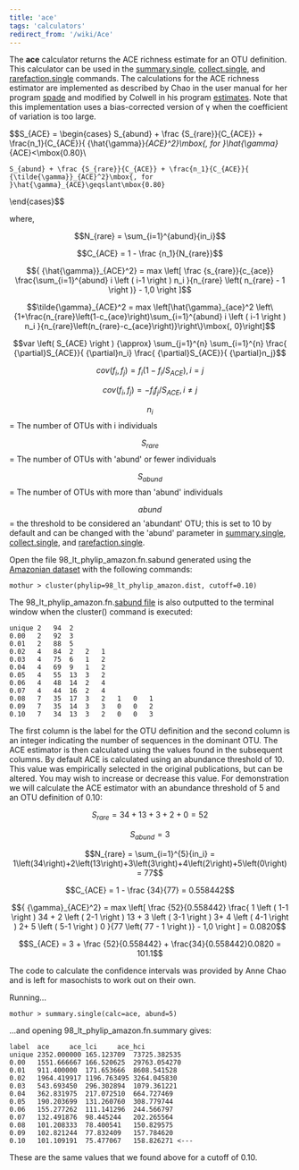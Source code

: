 ```yaml
---
title: 'ace'
tags: 'calculators'
redirect_from: '/wiki/Ace'
---
```

The **ace** calculator returns the ACE richness estimate
for an OTU definition. This calculator can be used in the
[summary.single](/wiki/summary.single),
[collect.single](/wiki/collect.single), and
[rarefaction.single](/wiki/rarefaction.single) commands. The
calculations for the ACE richness estimator are implemented as described
by Chao in the user manual for her program
[spade](http://140.114.36.3/wordpress/wp-content/uploads/software/SPADE_UserGuide.pdf) and modified
by Colwell in his program
[estimates](http://viceroy.eeb.uconn.edu/estimates). Note that this
implementation uses a bias-corrected version of γ when the coefficient
of variation is too large.

$$S_{ACE} = \begin{cases}
    S_{abund} + \frac {S_{rare}}{C_{ACE}} + \frac{n_1}{C_{ACE}}{ {\hat{\gamma}}_{ACE}^2}\mbox{, for }\hat{\gamma}_{ACE}<\mbox{0.80}\\

    S_{abund} + \frac {S_{rare}}{C_{ACE}} + \frac{n_1}{C_{ACE}}{ {\tilde{\gamma}}_{ACE}^2}\mbox{, for }\hat{\gamma}_{ACE}\geqslant\mbox{0.80}
\end{cases}$$

where,

$$N_{rare} = \sum_{i=1}^{abund}{in_i}$$

$$C_{ACE} = 1 - \frac {n_1}{N_{rare}}$$

$${ {\hat{\gamma}}_{ACE}^2} = max \left[ \frac {s_{rare}}{c_{ace}} \frac{\sum_{i=1}^{abund} i \left ( i-1 \right ) n_i }{n_{rare} \left( n_{rare} - 1 \right )} - 1,0 \right ]$$

$$\tilde{\gamma}_{ACE}^2 = max \left[\hat{\gamma}_{ace}^2 \left\{1+\frac{n_{rare}\left(1-c_{ace}\right)\sum_{i=1}^{abund} i \left ( i-1 \right ) n_i }{n_{rare}\left(n_{rare}-c_{ace}\right)}\right\}\mbox{, 0}\right]$$

$$var \left( S_{ACE} \right ) {\approx} \sum_{j=1}^{n} \sum_{i=1}^{n} \frac{ {\partial}S_{ACE}}{ {\partial}n_i} \frac{ {\partial}S_{ACE}}{ {\partial}n_j}$$

$$cov \left( f_i, f_j \right) = f_i \left(1-f_i / S_{ACE} \right ), i = j$$

$$cov\left ( f_i, f_j \right) = -f_i f_j / {S_{ACE}}, i\ne j$$

$$n_{i}$$ = The number of OTUs with i individuals

$$S_{rare}$$ = The number of OTUs with 'abund' or fewer individuals

$$S_{abund}$$ = The number of OTUs with more than 'abund' individuals

$$abund$$ = the threshold to be considered an 'abundant' OTU; this is
set to 10 by default and can be changed with the 'abund' parameter in
[ summary.single](/wiki/summary.single#abund), [
collect.single](/wiki/collect.single#abund),
and [
rarefaction.single](/wiki/rarefaction.single#abund).

Open the file 98\_lt\_phylip\_amazon.fn.sabund generated using the [
Amazonian dataset](https://mothur.s3.us-east-2.amazonaws.com/wiki/amazondata.zip) with the following
commands:

    mothur > cluster(phylip=98_lt_phylip_amazon.dist, cutoff=0.10)

The 98\_lt\_phylip\_amazon.fn.[sabund file](/wiki/sabund_file) is
also outputted to the terminal window when the cluster() command is
executed:

    unique 2   94  2   
    0.00   2   92  3   
    0.01   2   88  5   
    0.02   4   84  2   2   1   
    0.03   4   75  6   1   2   
    0.04   4   69  9   1   2   
    0.05   4   55  13  3   2   
    0.06   4   48  14  2   4   
    0.07   4   44  16  2   4   
    0.08   7   35  17  3   2   1   0   1   
    0.09   7   35  14  3   3   0   0   2   
    0.10   7   34  13  3   2   0   0   3   

The first column is the label for the OTU definition and the second
column is an integer indicating the number of sequences in the dominant
OTU. The ACE estimator is then calculated using the values found in the
subsequent columns. By default ACE is calculated using an abundance
threshold of 10. This value was empirically selected in the original
publications, but can be altered. You may wish to increase or decrease
this value. For demonstration we will calculate the ACE estimator with
an abundance threshold of 5 and an OTU definition of 0.10:

$$S_{rare} = 34 + 13+3+2+0 =52$$

$$S_{abund} = 3$$

$$N_{rare} = \sum_{i=1}^{5}{in_i} = 1\left(34\right)+2\left(13\right)+3\left(3\right)+4\left(2\right)+5\left(0\right) = 77$$

$$C_{ACE} = 1 - \frac {34}{77} = 0.558442$$

$${ {\gamma}_{ACE}^2} = max \left[ \frac {52}{0.558442} \frac{ 1 \left ( 1-1 \right ) 34 + 2 \left ( 2-1 \right ) 13 + 3 \left ( 3-1 \right ) 3+ 4 \left ( 4-1 \right ) 2+ 5 \left ( 5-1 \right ) 0 }{77 \left( 77 - 1 \right )} - 1,0 \right ] = 0.0820$$

$$S_{ACE} = 3 + \frac {52}{0.558442} + \frac{34}{0.558442}0.0820 = 101.1$$

The code to calculate the confidence intervals was provided by Anne Chao
and is left for masochists to work out on their own.

Running\...

    mothur > summary.single(calc=ace, abund=5)

\...and opening 98\_lt\_phylip\_amazon.fn.summary gives:

    label  ace     ace_lci     ace_hci
    unique 2352.000000 165.123709  73725.382535
    0.00   1551.666667 166.520625  29763.054270
    0.01   911.400000  171.653666  8608.541528
    0.02   1964.419917 1196.763495 3264.045830
    0.03   543.693450  296.302894  1079.361221
    0.04   362.831975  217.072510  664.727469
    0.05   190.203699  131.260760  308.779744
    0.06   155.277262  111.141296  244.566797
    0.07   132.491876  98.445244   202.265564
    0.08   101.208333  78.400541   150.829575
    0.09   102.821244  77.832409   157.784620
    0.10   101.109191  75.477067   158.826271 <---

These are the same values that we found above for a cutoff of 0.10.
